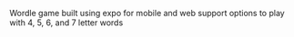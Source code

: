 Wordle game built using expo for mobile and web support
options to play with 4, 5, 6, and 7 letter words
